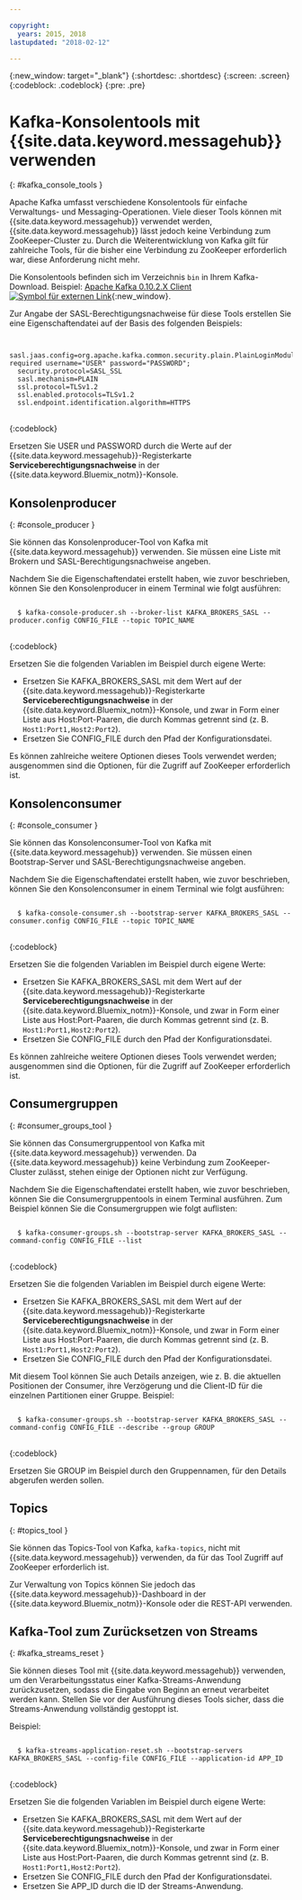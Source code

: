 ```yaml
---

copyright:
  years: 2015, 2018
lastupdated: "2018-02-12"

---
```


{:new_window: target="_blank"}
{:shortdesc: .shortdesc}
{:screen: .screen}
{:codeblock: .codeblock}
{:pre: .pre}


# Kafka-Konsolentools mit {{site.data.keyword.messagehub}} verwenden
{: #kafka_console_tools }

Apache Kafka umfasst verschiedene Konsolentools für einfache Verwaltungs- und Messaging-Operationen. Viele dieser Tools können mit {{site.data.keyword.messagehub}} verwendet werden, {{site.data.keyword.messagehub}} lässt jedoch keine Verbindung zum ZooKeeper-Cluster zu. Durch die Weiterentwicklung von Kafka gilt für zahlreiche Tools, für die bisher eine Verbindung zu ZooKeeper erforderlich war, diese Anforderung nicht mehr.

Die Konsolentools befinden sich im Verzeichnis <code>bin</code> in Ihrem Kafka-Download. Beispiel: [Apache Kafka 0.10.2.X Client ![Symbol für externen Link](../../icons/launch-glyph.svg "Symbol für externen Link")](https://www.apache.org/dyn/closer.cgi?path=/kafka/0.10.2.1/kafka_2.11-0.10.2.1.tgz){:new_window}.

Zur Angabe der SASL-Berechtigungsnachweise für diese Tools erstellen Sie eine Eigenschaftendatei auf der Basis des folgenden Beispiels:

<pre>
<code>
  sasl.jaas.config=org.apache.kafka.common.security.plain.PlainLoginModule required username="USER" password="PASSWORD";
  security.protocol=SASL_SSL
  sasl.mechanism=PLAIN
  ssl.protocol=TLSv1.2
  ssl.enabled.protocols=TLSv1.2
  ssl.endpoint.identification.algorithm=HTTPS
</code>
</pre>
{:codeblock}

Ersetzen Sie USER und PASSWORD durch die Werte auf der {{site.data.keyword.messagehub}}-Registerkarte **Serviceberechtigungsnachweise** in der {{site.data.keyword.Bluemix_notm}}-Konsole.


## Konsolenproducer
{: #console_producer }

Sie können das Konsolenproducer-Tool von Kafka mit {{site.data.keyword.messagehub}} verwenden. Sie müssen eine Liste mit Brokern und SASL-Berechtigungsnachweise angeben.

Nachdem Sie die Eigenschaftendatei erstellt haben, wie zuvor beschrieben, können Sie den Konsolenproducer in einem Terminal wie folgt ausführen:

<pre>
<code>
  $ kafka-console-producer.sh --broker-list KAFKA_BROKERS_SASL --producer.config CONFIG_FILE --topic TOPIC_NAME
</code>
</pre>
{:codeblock}

Ersetzen Sie die folgenden Variablen im Beispiel durch eigene Werte:
* Ersetzen Sie KAFKA_BROKERS_SASL mit dem Wert auf der {{site.data.keyword.messagehub}}-Registerkarte **Serviceberechtigungsnachweise** in der {{site.data.keyword.Bluemix_notm}}-Konsole, und zwar in Form einer Liste aus Host:Port-Paaren, die durch Kommas getrennt sind (z. B. `Host1:Port1,Host2:Port2`). 
* Ersetzen Sie CONFIG_FILE durch den Pfad der Konfigurationsdatei. 

Es können zahlreiche weitere Optionen dieses Tools verwendet werden; ausgenommen sind die Optionen, für die Zugriff auf ZooKeeper erforderlich ist.


## Konsolenconsumer
{: #console_consumer }

Sie können das Konsolenconsumer-Tool von Kafka mit {{site.data.keyword.messagehub}} verwenden. Sie müssen einen Bootstrap-Server und SASL-Berechtigungsnachweise angeben.

Nachdem Sie die Eigenschaftendatei erstellt haben, wie zuvor beschrieben, können Sie den Konsolenconsumer in einem Terminal wie folgt ausführen:

<pre>
<code>
  $ kafka-console-consumer.sh --bootstrap-server KAFKA_BROKERS_SASL --consumer.config CONFIG_FILE --topic TOPIC_NAME 
</code>
</pre>
{:codeblock}

Ersetzen Sie die folgenden Variablen im Beispiel durch eigene Werte:
* Ersetzen Sie KAFKA_BROKERS_SASL mit dem Wert auf der {{site.data.keyword.messagehub}}-Registerkarte **Serviceberechtigungsnachweise** in der {{site.data.keyword.Bluemix_notm}}-Konsole, und zwar in Form einer Liste aus Host:Port-Paaren, die durch Kommas getrennt sind (z. B. `Host1:Port1,Host2:Port2`). 
* Ersetzen Sie CONFIG_FILE durch den Pfad der Konfigurationsdatei. 

Es können zahlreiche weitere Optionen dieses Tools verwendet werden; ausgenommen sind die Optionen, für die Zugriff auf ZooKeeper erforderlich ist.


## Consumergruppen
{: #consumer_groups_tool }

Sie können das Consumergruppentool von Kafka mit {{site.data.keyword.messagehub}} verwenden. Da {{site.data.keyword.messagehub}} keine Verbindung zum ZooKeeper-Cluster zulässt, stehen einige der Optionen nicht zur Verfügung.

Nachdem Sie die Eigenschaftendatei erstellt haben, wie zuvor beschrieben, können Sie die Consumergruppentools in einem Terminal ausführen. Zum Beispiel können Sie die Consumergruppen wie folgt auflisten:

<pre>
<code>
  $ kafka-consumer-groups.sh --bootstrap-server KAFKA_BROKERS_SASL --command-config CONFIG_FILE --list
</code>
</pre>
{:codeblock}

Ersetzen Sie die folgenden Variablen im Beispiel durch eigene Werte:
* Ersetzen Sie KAFKA_BROKERS_SASL mit dem Wert auf der {{site.data.keyword.messagehub}}-Registerkarte **Serviceberechtigungsnachweise** in der {{site.data.keyword.Bluemix_notm}}-Konsole, und zwar in Form einer Liste aus Host:Port-Paaren, die durch Kommas getrennt sind (z. B. `Host1:Port1,Host2:Port2`). 
* Ersetzen Sie CONFIG_FILE durch den Pfad der Konfigurationsdatei.

Mit diesem Tool können Sie auch Details anzeigen, wie z. B. die aktuellen Positionen der Consumer, ihre Verzögerung und die Client-ID für die einzelnen Partitionen einer Gruppe. Beispiel:

<pre>
<code>
  $ kafka-consumer-groups.sh --bootstrap-server KAFKA_BROKERS_SASL --command-config CONFIG_FILE --describe --group GROUP
</code>
</pre>
{:codeblock}

Ersetzen Sie GROUP im Beispiel durch den Gruppennamen, für den Details abgerufen werden sollen. 


## Topics
{: #topics_tool }

Sie können das Topics-Tool von Kafka, `kafka-topics`, nicht mit {{site.data.keyword.messagehub}} verwenden, da für das Tool Zugriff auf ZooKeeper erforderlich ist.

Zur Verwaltung von Topics können Sie jedoch das {{site.data.keyword.messagehub}}-Dashboard in der {{site.data.keyword.Bluemix_notm}}-Konsole oder die REST-API verwenden.


## Kafka-Tool zum Zurücksetzen von Streams
{: #kafka_streams_reset }

Sie können dieses Tool mit {{site.data.keyword.messagehub}} verwenden, um den Verarbeitungsstatus einer Kafka-Streams-Anwendung zurückzusetzen, sodass die Eingabe von Beginn an erneut verarbeitet werden kann. Stellen Sie vor der Ausführung dieses Tools sicher, dass die Streams-Anwendung vollständig gestoppt ist.

Beispiel:

<pre>
<code>
  $ kafka-streams-application-reset.sh --bootstrap-servers KAFKA_BROKERS_SASL --config-file CONFIG_FILE --application-id APP_ID
</code>
</pre>
{:codeblock}

Ersetzen Sie die folgenden Variablen im Beispiel durch eigene Werte:
* Ersetzen Sie KAFKA_BROKERS_SASL mit dem Wert auf der {{site.data.keyword.messagehub}}-Registerkarte **Serviceberechtigungsnachweise** in der {{site.data.keyword.Bluemix_notm}}-Konsole, und zwar in Form einer Liste aus Host:Port-Paaren, die durch Kommas getrennt sind (z. B. `Host1:Port1,Host2:Port2`). 
* Ersetzen Sie CONFIG_FILE durch den Pfad der Konfigurationsdatei. 
* Ersetzen Sie APP_ID durch die ID der Streams-Anwendung.


